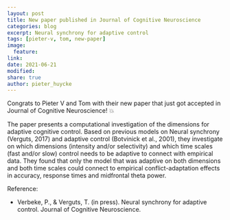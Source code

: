 ```yaml
---
layout: post
title: New paper published in Journal of Cognitive Neuroscience
categories: blog
excerpt: Neural synchrony for adaptive control
tags: [pieter-v, tom, new-paper]
image:
  feature:
link:
date: 2021-06-21
modified:
share: true
author: pieter_huycke
---
```


Congrats to Pieter V and Tom with their new paper that just got accepted in Journal of Cognitive Neuroscience! :boom:
   
The paper presents a computational investigation of the dimensions for adaptive cognitive control. Based on previous models on Neural synchrony (Verguts, 2017) and adaptive control (Botvinick et al., 2001), they investigate on which dimensions (intensity and/or selectivity) and which time scales (fast and/or slow) control needs to be adaptive to connect with empirical data. They found that only the model that was adaptive on both dimensions and both time scales could connect to empirical conflict-adaptation effects in accuracy, response times and midfrontal theta power.

Reference:
- Verbeke, P., & Verguts, T. (in press). Neural synchrony for adaptive control. Journal of Cognitive Neuroscience.
